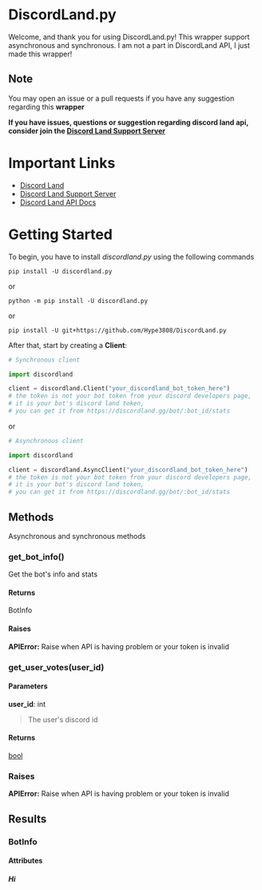 # DiscordLand.py
Welcome, and thank you for using DiscordLand.py! This wrapper support asynchronous and synchronous. I am not a part in DiscordLand API, I just made this wrapper! 

## Note
You may open an issue or a pull requests if you have any suggestion regarding this **wrapper**

**If you have issues, questions or suggestion regarding discord land api, consider join the [Discord Land Support Server](https://discord.gg/myFQXQctsb)**

# Important Links

- [Discord Land](https://discordland.gg)
- [Discord Land Support Server](https://discord.gg/myFQXQctsb)
- [Discord Land API Docs](https://discordland.gg/docs)

# Getting Started
To begin, you have to install *discordland.py* using the following commands

```
pip install -U discordland.py
```

or 

```
python -m pip install -U discordland.py
```

or

```
pip install -U git+https://github.com/Hype3808/DiscordLand.py
```

After that, start by creating a **Client**:
```py
# Synchronous client

import discordland

client = discordland.Client("your_discordland_bot_token_here")
# the token is not your bot token from your discord developers page,
# it is your bot's discord land token,
# you can get it from https://discordland.gg/bot/:bot_id/stats
```

or

```py
# Asynchronous client

import discordland

client = discordland.AsyncClient("your_discordland_bot_token_here")
# the token is not your bot token from your discord developers page, 
# it is your bot's discord land token, 
# you can get it from https://discordland.gg/bot/:bot_id/stats
```

## Methods
Asynchronous and synchronous methods

### get_bot_info()
Get the bot's info and stats

#### Returns
BotInfo

#### Raises
**APIError:** Raise when API is having problem or your token is invalid

### get_user_votes(user_id)

#### Parameters
**user_id**: int
> The user's discord id

#### Returns
[bool](https://docs.python.org/3/library/functions.html#bool)

### Raises
**APIError:** Raise when API is having problem or your token is invalid


## Results

### BotInfo

#### Attributes
##### Hi
